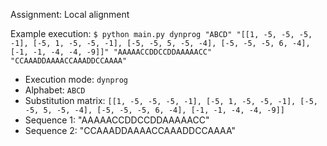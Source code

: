 Assignment: Local alignment

Example execution: `$ python main.py dynprog "ABCD" "[[1, -5, -5, -5, -1], [-5, 1, -5, -5, -1], [-5, -5, 5, -5, -4], [-5, -5, -5, 6, -4], [-1, -1, -4, -4, -9]]" "AAAAACCDDCCDDAAAAACC" "CCAAADDAAAACCAAADDCCAAAA"`

- Execution mode: `dynprog`
- Alphabet: `ABCD`
- Substitution matrix: `[[1, -5, -5, -5, -1], [-5, 1, -5, -5, -1], [-5, -5, 5, -5, -4], [-5, -5, -5, 6, -4], [-1, -1, -4, -4, -9]]`
- Sequence 1: "AAAAACCDDCCDDAAAAACC"
- Sequence 2: "CCAAADDAAAACCAAADDCCAAAA"
